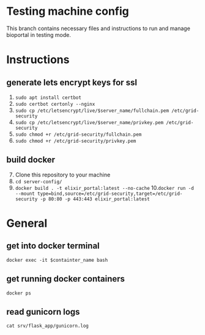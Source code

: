 # Testing machine config

This branch contains necessary files and instructions to run and manage bioportal in testing mode.


# Instructions
## generate lets encrypt keys for ssl
1. `sudo apt install certbot` 
2.  `sudo certbot certonly --nginx` 
3.  `sudo cp /etc/letsencrypt/live/$server_name/fullchain.pem /etc/grid-security` 
4.  `sudo cp /etc/letsencrypt/live/$server_name/privkey.pem /etc/grid-security` 
5.  `sudo chmod +r /etc/grid-security/fullchain.pem`
6.  `sudo chmod +r /etc/grid-security/privkey.pem`

## build docker
7. Clone this repository to your machine 
8. `cd server-config/`
9. `docker build . -t elixir_portal:latest --no-cache`
10.`docker run -d --mount type=bind,source=/etc/grid-security,target=/etc/grid-security -p 80:80 -p 443:443 elixir_portal:latest`


# General
## get into docker terminal
`docker exec -it $containter_name bash`

## get running docker containers 
`docker ps`

## read gunicorn logs
`cat srv/flask_app/gunicorn.log`

